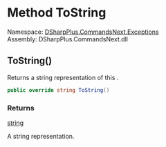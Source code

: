 # Method ToString

Namespace: [DSharpPlus.CommandsNext.Exceptions](DSharpPlus.CommandsNext.Exceptions.md)  
Assembly: DSharpPlus.CommandsNext.dll

## <a id="DSharpPlus_CommandsNext_Exceptions_DuplicateCommandException_ToString"></a>ToString\(\)

Returns a string representation of this <xref href="DSharpPlus.CommandsNext.Exceptions.DuplicateCommandException" data-throw-if-not-resolved="false"></xref>.

```csharp
public override string ToString()
```

### Returns

[string](https://learn.microsoft.com/dotnet/api/system.string)

A string representation.

